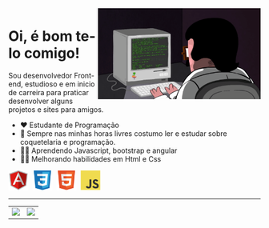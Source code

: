 <img src = "gif-fundo.gif" width = "325px" align = "right">

#  Oi, é bom te-lo comigo!

  
Sou desenvolvedor Front-end, estudioso e em inicio de carreira para praticar desenvolver alguns projetos e sites para amigos.

- ❤ Estudante de Programação
- 💙 Sempre nas minhas horas livres costumo ler e estudar sobre coquetelaria e programação.
- 👩‍💻 Aprendendo Javascript, bootstrap e angular
- 👩‍💻 Melhorando habilidades em Html e Css

<div>
  <img src="https://github.com/devicons/devicon/blob/master/icons/angularjs/angularjs-original.svg" title="Angular" alt="Angular" width="40" height="40"/>&nbsp;
  <img src="https://github.com/devicons/devicon/blob/master/icons/css3/css3-original.svg" title="CSS" alt="CSS" width="40" height="40"/>&nbsp;
  <img src="https://github.com/devicons/devicon/blob/master/icons/html5/html5-original.svg" title="HTML5" alt="HTML" width="40" height="40"/>&nbsp;
  <img src="https://github.com/devicons/devicon/blob/master/icons/javascript/javascript-original.svg" title="JavaScript" alt="JavaScript" width="40" height="40"/>&nbsp;
</div>


---

<table align = "center" >
  <tr>
    <td> <img width ="400" src="https://github-readme-stats.vercel.app/api/top-langs/?username=Hidriick&show_icons=true&theme=dark&count_private=true"/> </td>
    <td> <img src="https://github-readme-stats.vercel.app/api?username=Hidriick&show_icons=true&theme=dark&count_private=true" /> </td>
  
  </tr>
</table>
 


